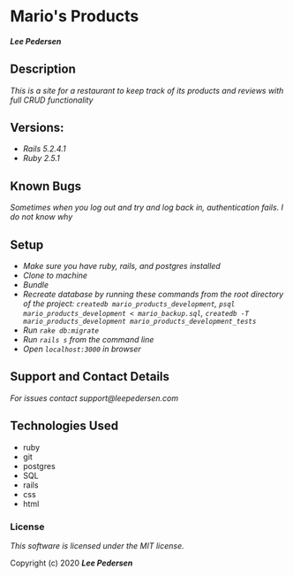 # Mario's Products

#### _Lee Pedersen_

## Description

_This is a site for a restaurant to keep track of its products and reviews with full CRUD functionality_

## Versions:
* _Rails 5.2.4.1_
* _Ruby 2.5.1_

## Known Bugs
_Sometimes when you log out and try and log back in, authentication fails. I do not know why_

## Setup
* _Make sure you have ruby, rails, and postgres installed_
* _Clone to machine_
* _Bundle_
* _Recreate database by running these commands from the root directory of the project: `createdb mario_products_development`, `psql mario_products_development < mario_backup.sql`, `createdb -T mario_products_development mario_products_development_tests`_
* _Run `rake db:migrate`_
* _Run `rails s` from the command line_
* _Open `localhost:3000` in browser_

## Support and Contact Details
_For issues contact support@leepedersen.com_

## Technologies Used
* ruby
* git
* postgres
* SQL
* rails
* css
* html

### License
*This software is licensed under the MIT license.*

Copyright (c) 2020 **_Lee Pedersen_**
